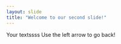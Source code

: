 ```yaml
---
layout: slide
title: "Welcome to our second slide!"
---
```

Your textssss
Use the left arrow to go back!
